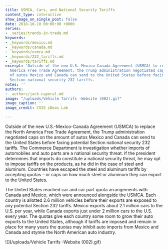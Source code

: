 ```yaml
---
title: USMCA, Cars, and National Security Tariffs
content_type: interactive
show_image_on_single_post: false
date: 2018-10-10 00:00:00 +0000
series:
- _series/trends-in-trade.md
keywords:
- _keywords/mexico.md
- _keywords/canada.md
- _keywords/usmca.md
- _keywords/232_tariffs.md
- _keywords/tariffs.md
excerpt: 'Outside of the new U.S.-Mexico-Canada Agreement (USMCA) to replace the North
  America Free Trade Agreement, the Trump administration negotiated caps on the amount
  of autos Mexico and Canada can send to the United States before facing potential
  Section national security 232 tariffs.     '
notes: ''
authors:
- _authors/jack-caporal.md
image: "/uploads/Vehicle Tarrifs -Website (002).gif"
image_caption: ''
image_credit: CSIS iDeas Lab

---
```

Outside of the new U.S.-Mexico-Canada Agreement (USMCA) to replace the North America Free Trade Agreement, the Trump administration negotiated caps on the amount of autos Mexico and Canada can send to the United States before facing potential Section national security 232 tariffs. The Commerce Department is investigation whether imports of automobiles and auto parts are a national security threat. If the president determines that imports do constitute a national security threat, he may opt to impose tariffs on the products, as he did in the case of steel and aluminum. Countries have escaped the steel and aluminum tariffs by accepting quotas – or caps on how much steel or aluminum they can export to the United States. 

The United States reached car and car part quota arrangements with Canada and Mexico, which were announced alongside the USMCA. Each country is allotted 2.6 million vehicles before their exports are exposed to any potential Section 232 tariffs. Mexico exports about 2.1 million cars to the U.S. per year, while Canada exports just under 2 million cars to the U.S. every year. The quotas give each country some room to grow their auto exports to the United States, although if tariffs are imposed and remain in place for many years the quotas may inhibit auto imports from Mexico and Canada and stymie the North American auto industry. 

![](/uploads/Vehicle Tarrifs -Website (002).gif)